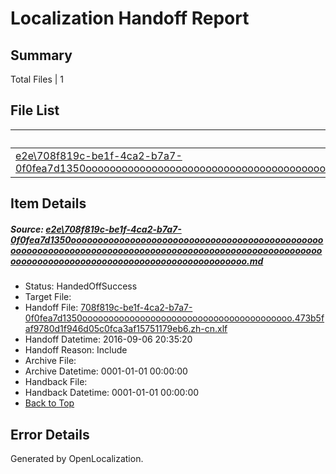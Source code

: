 # <a name='report-top'></a> Localization Handoff Report

## Summary
 Total Files | 1

## File List
 Source File | Status | Details 
 ----------- | ------ | ------- 
 [e2e\708f819c-be1f-4ca2-b7a7-0f0fea7d1350ooooooooooooooooooooooooooooooooooooooooooooooooooooooooooooooooooooooooooooooooooooooooooooooooooooooooooooooooooooooooooooooooooooooooooooooooooooo.md](https://github.com/OpenLocalizationTestOrg/ol-test0/blob/672b8a53eba2dca985488343d2e39fc9ee590964/e2e/708f819c-be1f-4ca2-b7a7-0f0fea7d1350ooooooooooooooooooooooooooooooooooooooooooooooooooooooooooooooooooooooooooooooooooooooooooooooooooooooooooooooooooooooooooooooooooooooooooooooooooooo.md) | HandedOffSuccess | [Details](#cde9a8096fd649f38351948b08f8471ff1279bd21)

## Item Details
##### <a name='cde9a8096fd649f38351948b08f8471ff1279bd21'></a> Source: [e2e\708f819c-be1f-4ca2-b7a7-0f0fea7d1350ooooooooooooooooooooooooooooooooooooooooooooooooooooooooooooooooooooooooooooooooooooooooooooooooooooooooooooooooooooooooooooooooooooooooooooooooooooo.md](https://github.com/OpenLocalizationTestOrg/ol-test0/blob/672b8a53eba2dca985488343d2e39fc9ee590964/e2e/708f819c-be1f-4ca2-b7a7-0f0fea7d1350ooooooooooooooooooooooooooooooooooooooooooooooooooooooooooooooooooooooooooooooooooooooooooooooooooooooooooooooooooooooooooooooooooooooooooooooooooooo.md)
* Status: HandedOffSuccess
* Target File: 
* Handoff File: [708f819c-be1f-4ca2-b7a7-0f0fea7d1350oooooooooooooooooooooooooooooooooooooooo.473b5faf9780d1f946d05c0fca3af15751179eb6.zh-cn.xlf](https://github.com/OpenLocalizationTestOrg/ol-test0-handoff/blob/6c36b5666c9b071bd2489c0f22405c9001ea4342/ol-handoff/OpenLocalizationTestOrg/ol-test0-zhcn/ci/ht/708f819c-be1f-4ca2-b7a7-0f0fea7d1350oooooooooooooooooooooooooooooooooooooooo.473b5faf9780d1f946d05c0fca3af15751179eb6.zh-cn.xlf)
* Handoff Datetime: 2016-09-06 20:35:20
* Handoff Reason: Include
* Archive File: 
* Archive Datetime: 0001-01-01 00:00:00
* Handback File: 
* Handback Datetime: 0001-01-01 00:00:00
* [Back to Top](#report-top)


## Error Details

Generated by OpenLocalization.
